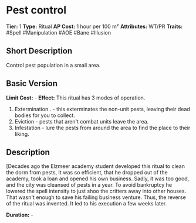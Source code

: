 # Pest control

**Tier:** 1
**Type:** Ritual
**AP Cost:** 1 hour per 100 m²
**Attributes:** WT/PR
**Traits:** #Spell #Manipulation #AOE #Bane #Illusion 

## Short Description
Control pest population in a small area.

## Basic Version
**Limit Cost:** -
**Effect:** This ritual has 3 modes of operation. 
1. Extermination . - this exterminates the non-unit pests, leaving their dead bodies for you to collect. 
2. Eviction - pests that aren't combat units leave the area. 
3. Infestation - lure the pests from around the area to find the place to their liking.

## Description
[Decades ago the Elzmeer academy student developed this ritual to clean the dorm from pests, It was so efficient, that he dropped out of the academy, took a loan and opened his own business. Sadly, it was too good, and the city was cleansed of pests in a year. To avoid bankruptcy he lowered the spell intensity to just shoo the critters away into other houses. That wasn't enough to save his failing business venture. Thus, the reverse of the ritual was invented. It led to his execution a few weeks later.

**Duration:** -